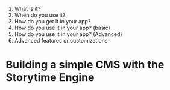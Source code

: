 1. What is it?
2. When do you use it?
3. How do you get it in your app?
4. How do you use it in your app? (basic)
5. How do you use it in your app? (Advanced)
6. Advanced features or customizations

# Building a simple CMS with the Storytime Engine